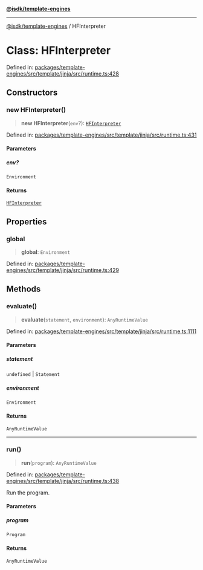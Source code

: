 [**@isdk/template-engines**](../README.md)

***

[@isdk/template-engines](../globals.md) / HFInterpreter

# Class: HFInterpreter

Defined in: [packages/template-engines/src/template/jinja/src/runtime.ts:428](https://github.com/isdk/template-engines.js/blob/24b1ccbec627480811c0e55e7b0aa8bfa87438e3/src/template/jinja/src/runtime.ts#L428)

## Constructors

### new HFInterpreter()

> **new HFInterpreter**(`env`?): [`HFInterpreter`](HFInterpreter.md)

Defined in: [packages/template-engines/src/template/jinja/src/runtime.ts:431](https://github.com/isdk/template-engines.js/blob/24b1ccbec627480811c0e55e7b0aa8bfa87438e3/src/template/jinja/src/runtime.ts#L431)

#### Parameters

##### env?

`Environment`

#### Returns

[`HFInterpreter`](HFInterpreter.md)

## Properties

### global

> **global**: `Environment`

Defined in: [packages/template-engines/src/template/jinja/src/runtime.ts:429](https://github.com/isdk/template-engines.js/blob/24b1ccbec627480811c0e55e7b0aa8bfa87438e3/src/template/jinja/src/runtime.ts#L429)

## Methods

### evaluate()

> **evaluate**(`statement`, `environment`): `AnyRuntimeValue`

Defined in: [packages/template-engines/src/template/jinja/src/runtime.ts:1111](https://github.com/isdk/template-engines.js/blob/24b1ccbec627480811c0e55e7b0aa8bfa87438e3/src/template/jinja/src/runtime.ts#L1111)

#### Parameters

##### statement

`undefined` | `Statement`

##### environment

`Environment`

#### Returns

`AnyRuntimeValue`

***

### run()

> **run**(`program`): `AnyRuntimeValue`

Defined in: [packages/template-engines/src/template/jinja/src/runtime.ts:438](https://github.com/isdk/template-engines.js/blob/24b1ccbec627480811c0e55e7b0aa8bfa87438e3/src/template/jinja/src/runtime.ts#L438)

Run the program.

#### Parameters

##### program

`Program`

#### Returns

`AnyRuntimeValue`
